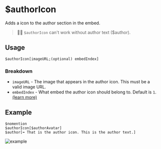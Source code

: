 # $authorIcon
Adds a icon to the author section in the embed.
> 🧙‍♂️ `$authorIcon` can't work without author text ($author).

## Usage
```
$authorIcon[imageURL;(optional) embedIndex]
```

### Breakdown
- `imageURL` - The image that appears in the author icon. This must be a valid image URL.
- `embedIndex` - What embed the author icon should belong to. Default is `1`. [(learn more)](https://nilpointer-software.github.io/bdfd-wiki/guides/embedIndexes.html)

## Example
```
$nomention
$authorIcon[$authorAvatar]
$author[⬅️ That is the author icon. This is the author text.]
```

![example](https://user-images.githubusercontent.com/69215413/125960772-6234a8ae-f96f-4ff9-9fac-1a634ef3cc4d.png)
